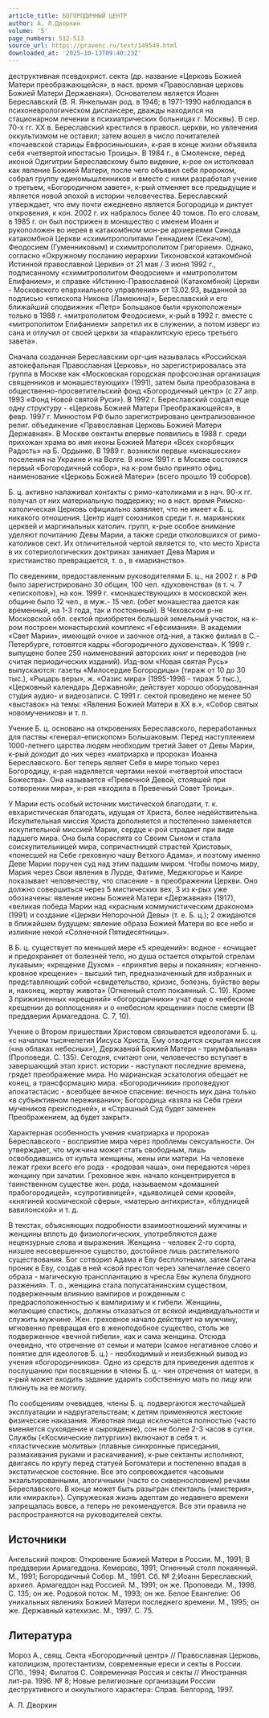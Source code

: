 ```yaml
---
article_title: БОГОРОДИЧНЫЙ ЦЕНТР
author: А. Л.Дворкин
volume: '5'
page_numbers: 512-513
source_url: https://pravenc.ru/text/149549.html
downloaded_at: '2025-10-13T09:40:23Z'
---
```


деструктивная псевдохрист. секта (др. название «Церковь Божией Матери преображающейся», в наст. время «Православная церковь Божией Матери Державная»). Основателем является Иоанн Береславский (В. Я. Янкельман род. в 1946; в 1971-1990 наблюдался в психоневрологическом диспансере, дважды находился на стационарном лечении в психиатрических больницах г. Москвы). В сер. 70-х гг. XX в. Береславский крестился в правосл. церкви, но увлечения оккультизмом не оставил; затем вошел в число почитателей «почаевской старицы Евфросиньюшки», к-рая в конце жизни объявила себя «четвертой ипостасью Троицы». В 1984 г., в Смоленске, перед иконой Одигитрии Береславскому было видение, к-рое он истолковал как явление Божией Матери, после чего объявил себя пророком, собрал группу единомышленников и вместе с ними разработал учение о третьем, «Богородичном завете», к-рый отменяет все предыдущие и является новой эпохой в истории человечества. Береславский утверждает, что ему почти ежедневно является Богородица и диктует откровения, к кон. 2002 г. их набралось более 40 томов. По его словам, в 1985 г. он был пострижен в монашество с именем Иоанн и рукоположен во иерея в катакомбном мон-ре архиереями Синода катакомбной Церкви «схимитрополитами Геннадием (Секачом), Феодосием (Гуменниковым) и схимитрополитом Григорием». Однако, согласно «Окружному посланию иерархии Тихоновской катакомбной Истинной православной Церкви» от 21 мая / 3 июня 1992 г., подписанному «схимитрополитом Феодосием» и «митрополитом Епифанием», и справке «Истинно-Православной (Катакомбной) Церкви - Московского епархиального управления» от 13.02.93, выданной за подписью «епископа Никона (Ламекина)», Береславский и его ближайший сподвижник «Петр» Большаков были «рукоположены» только в 1988 г. «митрополитом Феодосием», к-рый в 1992 г. вместе с «митрополитом Епифанием» запретил их в служении, а потом изверг из сана и отлучил от своей церкви за «параклитскую ересь третьего завета».

Сначала созданная Береславским орг-ция называлась «Российская автокефальная Православная Церковь», но зарегистрировалась эта группа в Москве как «Московская городская профсоюзная организация священников и монашествующих» (1991), затем была преобразована в общественно-просветительский фонд «Богородичный центр» (с 27 апр. 1993 «Фонд Новой святой Руси»). В 1992 г. Береславский создал еще одну структуру - «Церковь Божией Матери Преображающейся», в февр. 1997 г. Минюстом РФ было зарегистрировано централизованное религ. объединение «Православная Церковь Божией Матери Державная». В Москве сектанты впервые появились в 1988 г. среди прихожан храма во имя иконы Божией Матери «Всех скорбящих Радость» на Б. Ордынке. В 1989 г. возникли первые «монашеские» поселения на Украине и на Волге. В июне 1991 г. в Москве состоялся первый «Богородичный собор», на к-ром было принято офиц. наименование «Церковь Божией Матери» (всего прошло 19 соборов).

Б. ц. активно налаживал контакты с римо-католиками и в нач. 90-х гг. получал от них материальную поддержку; но в наст. время Римско-католическая Церковь официально заявляет, что не имеет к Б. ц. никакого отношения. Центр ищет союзников среди т. н. марианских церквей и маргинальных католич. групп, к-рые особое внимание уделяют почитанию Девы Марии, а также среди отколовшихся от римо-католиков сект. Их отличительной чертой является то, что место Христа в их сотериологических доктринах занимает Дева Мария и христианство превращается, т. о., в «марианство».

По сведениям, предоставленным руководителями Б. ц., на 2002 г. в РФ было зарегистрировано 30 общин, 100 чел. «духовенства» (в т. ч. 7 «епископов»), на кон. 1999 г. «монашествующих» в московской жен. общине было 12 чел., в муж.- 15 чел. (обет монашества дается как временный, на 1-3 года, так и постоянный). В Чеховском р-не Московской обл. сектой приобретен большой земельный участок, на к-ром построен монастырский комплекс «Гефсимания». В академии «Свет Марии», имеющей очное и заочное отд-ния, а также филиал в С.-Петербурге, готовятся кадры «богородичного духовенства». К 1999 г. выпущено более 250 наименований авторских книг и переводов (не считая периодических изданий). Изд-вом «Новая святая Русь» выпускаются: газеты «Милосердие Богородицы» (тираж от 10 до 30 тыс.), «Рыцарь веры», ж. «Оазис мира» (1995-1996 - тираж 5 тыс.), «Церковный календарь Державной»; действует хорошо оборудованная студия аудио- и видеозаписи. С 1991 г. сектой проведено не менее 50 «выставок» на темы: «Явления Божией Матери в XX в.», «Собор святых новомучеников» и т. п.

Учение Б. ц. основано на откровениях Береславского, переработанных для паствы «генерал-епископом» Большаковым. Перед наступлением 1000-летнего царства людям необходим третий Завет от Девы Марии, к-рый доходит до них через «матриарха и пророка» Иоанна Береславского. Бог теперь являет Себя в мире только через Богородицу, к-рая наделяется чертами некой «четвертой ипостаси Божества». Она называется «Превечной Девой, стоявшей при сотворении мира», к-рая «входила в Превечный Совет Троицы».

У Марии есть особый источник мистической благодати, т. к. евхаристическая благодать, идущая от Христа, более недействительна. Искупительная миссия Христа дополняется и постепенно заменяется искупительной миссией Марии, сердце к-рой страдает при виде падшего мира. Она была сораспята со Своим Сыном и стала соискупительницей мира, сопричастницей страстей Христовых, «понесшей на Себе греховную чашу Ветхого Адама», и поэтому именно Деве Марии поручен суд над этим падшим миром. Чтобы помочь миру, Мария через Свои явления в Лурде, Фатиме, Меджюгорье и Каире показывает человечеству, что спасение - в преображении Церкви. Оно должно совершиться через 5 мистических вех, 3 из к-рых уже обозначены: явление иконы Божией Матери «Державная» (1917), «великая победа Марии над «красным коммунистическим драконом» (1991) и создание «Церкви Непорочной Девы» (т. е. Б. ц.); 2 ожидаются в ближайшем будущем: явление образа Божией Матери во все небо и излияние некой «Солнечной Пятидесятницы».

В Б. ц. существует по меньшей мере «5 крещений»: водное - «очищает и предохраняет от болезней тело, но душа остается открытой стрелам лукавым»; «крещение Духом» - «принятия веры и покаяния»; «огненно-кровное крещение» - высший тип, предназначенный для избранных и представляющий собой «свидетельство, кризис, болезнь, буйство веры и, наконец, жертву живота» (Огненный столп покаянный. С. 19). Кроме 3 прижизненных «крещений» «богородичники» учат еще о «небесном крещении до воплощения» и о «небесном крещении» после смерти (В преддверии Армагеддона. С. 7, 10).

Учение о Втором пришествии Христовом связывается идеологами Б. ц. «с началом тысячелетия Иисуса Христа, Ему отводится скрытая миссия («на облаках небесных»), Державной Божией Матери - триумфальная» (Проповеди. С. 135). Сегодня, считают они, человечество вступает в завершающий этап христ. истории - наступают последние времена, грядет преображение мира. Но марианская эсхатология обещает не конец, а трансформацию мира. «Богородичники» проповедуют апокатастасис - всеобщее вечное спасение: вечность мук дана только «в субъективном переживании»; Богородица «взяла на Себя грехи мучеников преисподней», и «Страшный Суд будет заменен Преображением, ад будет закрыт».

Характерная особенность учения «матриарха и пророка» Береславского - восприятие мира через проблемы сексуальности. Он утверждает, что мужчина может стать свободным, лишь освободившись от культа женщины, жены или матери. На человеке лежат грехи всего его рода - «родовая чаша», они передаются через женщину при зачатии. Греховное жен. начало концентрируется в таинственном существе жен. рода, называемом «домашней прабогородицей», «супротивницей», «дьяволицей семи кровей», «княгиней космической сферы», «матерью антихриста», «блудницей вавилонской» и т. д.

В текстах, объясняющих подробности взаимоотношений мужчины и женщины вплоть до физиологических, употребляются даже нецензурные слова и выражения. Женщина - человек 2-го сорта, низшее несовершенное существо, достойное лишь растительного существования. Бог сотворил Адама и Еву бесплотными, затем Сатана проник в Еву, создав в ней «свой престол через запечатление своего образа - магическую трансплантацию в чресла Евы жупела блудного разжения». Т. о., женщина стала полусатанинским существом, подверженным влиянию вампиров и рожденным с предрасположенностью к вампиризму и к гибели. Женщины, желающие спастись, должны отказаться от всякой индивидуальности и служить мужчине. Жен. греховное начало действует на мужчину, мгновенно превращая его в женоподобное существо, столь же подверженное «вечной гибели», как и сама женщина. Отсюда очевидно, что отречение от семьи и матери (самое негативное слово и понятие для идеологов Б. ц.) - необходимый и неизбежный вывод из учения «богородичников». Одно из средств для приведения адептов к послушанию при посвящении в члены Б. ц.- чин отречения от матери, в к-рый может входить задание ударить собственную мать по лицу или плюнуть на ее могилу.

По сообщениям очевидцев, члены Б. ц. подвергаются жесточайшей эксплуатации и надругательствам; к детям применяются жестокие физические наказания. Животная пища исключается полностью (часто вменяется сухоядение и сыроядение), сон не более 2-3 часов в сутки. Службы («Космические литургии») включают в себя т. н. «пластические молитвы» (плавные синхронные приседания, размахивания руками и раскачивания), к-рые сектанты исполняют, двигаясь по кругу перед статуей Богоматери и постепенно впадая в экстатическое состояние. Все это сопровождается часовыми экзальтированными, алогичными (часто со сквернословием) речами Береславского. В конце может быть разыгран спектакль («мистерия», или «миракль»). Супружеская жизнь адептам до недавнего времени запрещалась вовсе, а теперь не рекомендуется. Все эти правила не распространяются на руководителей секты.

## Источники

Ангельский покров: Откровение Божией Матери в России. М., 1991; В преддверии Армагеддона. Кемерово, 1991; Огненный столп покаянный. М., 1991; Богородичный Собор. М., 1991. Сб. № 2;Иоанн Береславский, архиеп. Армагеддон над Россией. М., 1991; он же. Проповеди. М., 1998. С. 135; он же. Родовой поток. М., 1993; он же. Белое Евангелие: Об уникальных явлениях Божией Матери последнего времени. М., 1995; он же. Державный катехизис. М., 1997. С. 75.

## Литература

Мороз А., свящ. Секта «Богородичный центр» // Православная Церковь, католицизм, протестантизм, современные ереси и секты в России. СПб., 1994; Филатов С. Современная Россия и секты // Иностранная лит-ра. 1996. № 8; Новые религиозные организации России деструктивного и оккультного характера: Справ. Белгород, 1997.

А. Л.  Дворкин
